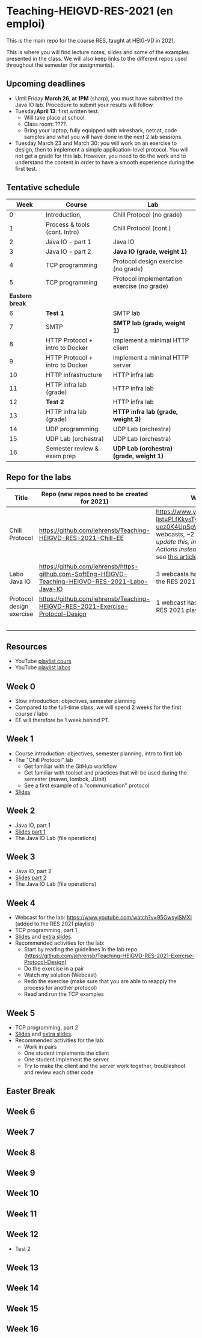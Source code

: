 # Teaching-HEIGVD-RES-2021 (en emploi)
This is the main repo for the course RES, taught at HEIG-VD in 2021. 

This is where you will find lecture notes, slides and some of the examples presented in the class. We will also keep links to the different repos used throughout the semester (for assignments).

## Upcoming deadlines

* Until Friday **March 26, at 1PM** (sharp), you must have submitted the Java IO lab. Procedure to submit your results will follow.
* Tuesday**April 13**: first written test.
  * Will take place at school.
  * Class room: ????.
  * Bring your laptop, fully equipped with wireshark, netcat, code samples and what you will have done in the next 2 lab sessions.
* Tuesday March 23 and March 30: you will work on an exercise to design, then to implement a simple application-level protocol. You will not get a grade for this lab. However, you need to do the work and to understand the content in order to have a smooth experience during the first test.

## Tentative schedule

| Week              | Course                          | Lab                                         |
| ----------------- | ------------------------------- | ------------------------------------------- |
| 0                 | Introduction,                   | Chill Protocol (no grade)                   |
| 1                 | Process & tools (cont. Intro)   | Chill Protocol (cont.)                      |
| 2                 | Java IO - part 1                | Java IO                                     |
| 3                 | Java IO - part 2                | **Java IO (grade, weight 1)**               |
| 4                 | TCP programming                 | Protocol design exercise (no grade)         |
| 5                 | TCP programming                 | Protocol implementation exercise (no grade) |
| **Eastern break** |                                 |                                             |
| 6                 | **Test 1**                      | SMTP lab                                    |
| 7                 | SMTP                            | **SMTP lab (grade, weight 1)**              |
| 8                 | HTTP Protocol + intro to Docker | Implement a minimal HTTP client             |
| 9                 | HTTP Protocol + intro to Docker | implement a minimal HTTP server             |
| 10                | HTTP infrastructure             | HTTP infra lab                              |
| 11                | HTTP infra lab (grade)          | HTTP infra lab                              |
| 12                | **Test 2**                      | HTTP infra lab                              |
| 13                | HTTP infra lab (grade)          | **HTTP infra lab (grade, weight 3)**        |
| 14                | UDP programming                 | UDP Lab (orchestra)                         |
| 15                | UDP Lab (orchestra)             | UDP Lab (orchestra)                         |
| 16                | Semester review & exam prep     | **UDP Lab (orchestra) (grade, weight 1)**   |

## Repo for the labs

| Title          | Repo (new repos need to be created for 2021)                 | Webcasts                                                     | Graded |
| -------------- | ------------------------------------------------------------ | ------------------------------------------------------------ | ------ |
| Chill Protocol | https://github.com/jehrensb/Teaching-HEIGVD-RES-2021-Chill-EE| https://www.youtube.com/playlist?list=PLfKkysTy70QaN-uez0K4UpSpVUbt8ETpk (12 webcasts, ~2 hours). *We need to update this, in order to use GitHub Actions instead of TravisCI.* Also see [this article](https://medium.com/software-engineering-heig-vd/network-programming-res-prelude-eab67078955a) on Medium. | no        |
| Labo Java IO   | https://github.com/jehrensb/https-github.com-SoftEng-HEIGVD-Teaching-HEIGVD-RES-2021-Labo-Java-IO | 3 webcasts have been added to the RES 2021 playlist          |        |
| Protocol design exercise | https://github.com/jehrensb/Teaching-HEIGVD-RES-2021-Exercise-Protocol-Design | 1 webcast has been added to the RES 2021 playlist.           | no     |
|                          |                                                              |                                                              |        |
|                          |                                                              |                                                              |        |
|                          |                                                              |                                                              |        |
|                          |                                                              |                                                              |        |
|                          |                                                              |                 


## Resources

- YouTube [playlist cours](https://www.youtube.com/playlist?list=PLP7INXz-ovzWxIIar7Lmp9tK2mmc7taEJ)
- YouTube [playlist labos](https://www.youtube.com/playlist?list=PLfKkysTy70QY_C0t9avTuEsLVVObxOtTM)

## Week 0

* Slow introduction: objectives, semester planning
* Compared to the full-time class, we will spend 2 weeks for the first course / labo
* EE will therefore be 1 week behind PT. 

## Week 1

* Course introduction: objectives, semester planning, intro to first lab
* The "Chill Protocol" lab
  * Get familiar with the GitHub workflow
  * Get familiar with toolset and practices that will be used during the semester (maven, lombok, JUnit)
  * See a first example of a "communication" protocol 
* [Slides](./slides/00-Introduction-JER.pptx)

## Week 2

* Java IO, part 1
* [Slides part 1](./slides/01-JavaIOs-p1-JER.pdf)
* The Java IO Lab (file operations)


## Week 3

* Java IO, part 2
* [Slides part 2](./slides/01-JavaIOs-p2-JER.pdf)
* The Java IO Lab (file operations)

## Week 4

* Webcast for the lab: https://www.youtube.com/watch?v=95GwsyiSMXI (added to the RES 2021 playlist)
* TCP programming, part 1
* [Slides](./slides/02-TcpProgramming-p1-JER.pdf) and [extra slides](./slides/02-TcpProgramming-example.pdf).
* Recommended activities for the lab:
  * Start by reading the guidelines in the lab repo (https://github.com/jehrensb/Teaching-HEIGVD-RES-2021-Exercise-Protocol-Design)
  * Do the exercise in a pair
  * Watch my solution (Webcast)
  * Redo the exercise (make sure that you are able to reapply the process for another protocol)
  * Read and run the TCP examples

## Week 5

* TCP programming, part 2
* [Slides](./slides/02-TcpProgramming-p2-JER.pdf) and [extra slides](./slides/02-TcpProgramming-example.pdf).
* Recommended activities for the lab:
  * Work in pairs
  * One student implements the client
  * One student implement the server
  * Try to make the client and the server work together, troubleshoot and review each other code

## Easter Break


## Week 6

## Week 7

## Week 8

## Week 9

## Week 10

## Week 11

## Week 12

* Test 2

## Week 13

## Week 14

## Week 15

## Week 16













